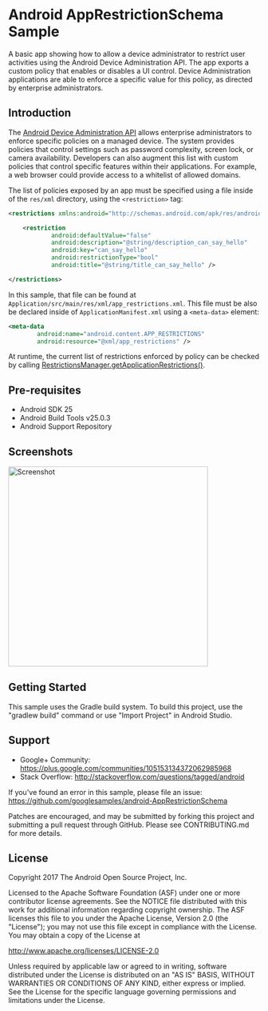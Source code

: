 
Android AppRestrictionSchema Sample
===================================

A basic app showing how to allow a device administrator to restrict user
activities using the Android Device Administration API. The app exports
a custom policy that enables or disables a UI control. Device Administration
applications are able to enforce a specific value for this policy, as
directed by enterprise administrators.

Introduction
------------

The [Android Device Administration API][1] allows enterprise administrators to
enforce specific policies on a managed device. The system provides policies
that control settings such as password complexity, screen lock, or camera
availability. Developers can also augment this list with custom policies
that control specific features within their applications. For example,
a web browser could provide access to a whitelist of allowed domains.

The list of policies exposed by an app must be specified using a file
inside of the `res/xml` directory, using the `<restriction>` tag:

```xml
<restrictions xmlns:android="http://schemas.android.com/apk/res/android">

    <restriction
            android:defaultValue="false"
            android:description="@string/description_can_say_hello"
            android:key="can_say_hello"
            android:restrictionType="bool"
            android:title="@string/title_can_say_hello" />

</restrictions>
```

In this sample, that file can be found at
`Application/src/main/res/xml/app_restrictions.xml`. This file must be
also be declared inside of `ApplicationManifest.xml` using a `<meta-data>`
element:

```xml
<meta-data
        android:name="android.content.APP_RESTRICTIONS"
        android:resource="@xml/app_restrictions" />
```

At runtime, the current list of restrictions enforced by policy can be
checked by calling [RestrictionsManager.getApplicationRestrictions()][2].

[1]: http://developer.android.com/guide/topics/admin/device-admin.html
[2]: https://developer.android.com/reference/android/content/RestrictionsManager.html#getApplicationRestrictions()

Pre-requisites
--------------

- Android SDK 25
- Android Build Tools v25.0.3
- Android Support Repository

Screenshots
-------------

<img src="screenshots/main.png" height="400" alt="Screenshot"/> 

Getting Started
---------------

This sample uses the Gradle build system. To build this project, use the
"gradlew build" command or use "Import Project" in Android Studio.

Support
-------

- Google+ Community: https://plus.google.com/communities/105153134372062985968
- Stack Overflow: http://stackoverflow.com/questions/tagged/android

If you've found an error in this sample, please file an issue:
https://github.com/googlesamples/android-AppRestrictionSchema

Patches are encouraged, and may be submitted by forking this project and
submitting a pull request through GitHub. Please see CONTRIBUTING.md for more details.

License
-------

Copyright 2017 The Android Open Source Project, Inc.

Licensed to the Apache Software Foundation (ASF) under one or more contributor
license agreements.  See the NOTICE file distributed with this work for
additional information regarding copyright ownership.  The ASF licenses this
file to you under the Apache License, Version 2.0 (the "License"); you may not
use this file except in compliance with the License.  You may obtain a copy of
the License at

http://www.apache.org/licenses/LICENSE-2.0

Unless required by applicable law or agreed to in writing, software
distributed under the License is distributed on an "AS IS" BASIS, WITHOUT
WARRANTIES OR CONDITIONS OF ANY KIND, either express or implied.  See the
License for the specific language governing permissions and limitations under
the License.
